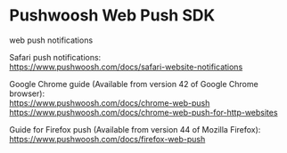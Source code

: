 Pushwoosh Web Push SDK  
=========================  
web push notifications

Safari push notifications:  
https://www.pushwoosh.com/docs/safari-website-notifications  

Google Chrome guide (Available from version 42 of Google Chrome browser):  
https://www.pushwoosh.com/docs/chrome-web-push  
https://www.pushwoosh.com/docs/chrome-web-push-for-http-websites

Guide for Firefox push (Available from version 44 of Mozilla Firefox):  
https://www.pushwoosh.com/docs/firefox-web-push

